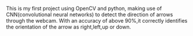 This is my first project using OpenCV and python, making use of CNN(convolutional neural networks) to detect the direction of arrows through the webcam.
With an accuracy of above 90%,it correctly identifies the orientation of the arrow as right,left,up or down.
